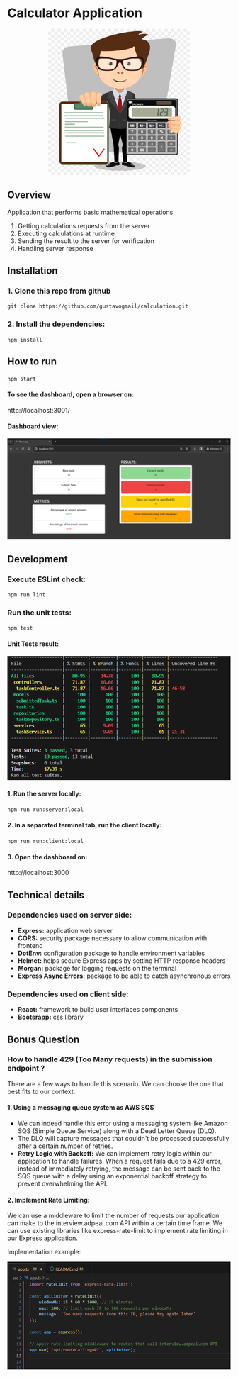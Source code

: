 # Calculator Application
<p align="center">
  <img src="./assets/calculator.jpg" height="330" width="320" />
</p>

## Overview
Application that performs basic mathematical operations.
1. Getting calculations requests from the server
2. Executing calculations at runtime
3. Sending the result to the server for verification
4. Handling server response

## Installation
### 1. Clone this repo from github
    git clone https://github.com/gustavogmail/calculation.git
### 2. Install the dependencies:
    npm install

## How to run
    npm start
#### To see the dashboard, open a browser on:
  http://localhost:3001/
#### Dashboard view:
  <img src="./assets/dashboard.png" />

## Development
### Execute ESLint check:
    npm run lint
### Run the unit tests:
    npm test
#### Unit Tests result:
  <img src="./assets/unit.png" />

#### 1. Run the server locally:
    npm run run:server:local
#### 2. In a separated terminal tab, run the client locally:
    npm run run:client:local
#### 3. Open the dashboard on:
  http://localhost:3000


## Technical details
### Dependencies used on server side:
- <b>Express:</b> application web server
- <b>CORS:</b> security package necessary to allow communication with frontend
- <b>DotEnv:</b> configuration package to handle environment variables
- <b>Helmet:</b> helps secure Express apps by setting HTTP response headers
- <b>Morgan:</b> package for logging requests on the terminal
- <b>Express Async Errors:</b> package to be able to catch asynchronous errors

### Dependencies used on client side:
- <b>React:</b> framework to build user interfaces components
- <b>Bootsrapp:</b> css library

## Bonus Question
### How to handle 429 (Too Many requests) in the submission endpoint ?

There are a few ways to handle this scenario. We can choose the one that best fits to our context.

#### 1. Using a messaging queue system as AWS SQS
- We can indeed handle this error using a messaging system like Amazon SQS (Simple Queue Service) along with a Dead Letter Queue (DLQ).
- The DLQ will capture messages that couldn't be processed successfully after a certain number of retries.
- <b>Retry Logic with Backoff:</b> We can implement retry logic within our application to handle failures. When a request fails due to a 429 error, instead of immediately retrying, the message can be sent back to the SQS queue with a delay using an exponential backoff strategy to prevent overwhelming the API.

#### 2. Implement Rate Limiting:
We can use a middleware to limit the number of requests our application can make to the interview.adpeai.com API within a certain time frame. We can use existing libraries like express-rate-limit to implement rate limiting in our Express application.
<p>Implementation example:</p>
  <img src="./assets/rate.png" />

